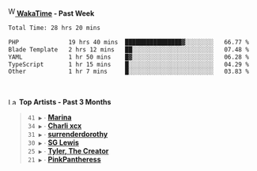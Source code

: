 <img src="https://github.com/dxnter/dxnter/assets/17434202/67b21fa4-d36d-46f9-9dec-f23d976b00ef" alt="WakaTime Logo" width="14" height="18"/><a href="https://wakatime.com/@dxnter" target="_blank"><strong> WakaTime</strong></a><strong> - Past Week</strong>

<!--START_SECTION:waka-->

```txt
Total Time: 28 hrs 20 mins

PHP              19 hrs 40 mins  ████████████████▓░░░░░░░░   66.77 %
Blade Template   2 hrs 12 mins   ██░░░░░░░░░░░░░░░░░░░░░░░   07.48 %
YAML             1 hr 50 mins    █▓░░░░░░░░░░░░░░░░░░░░░░░   06.28 %
TypeScript       1 hr 15 mins    █░░░░░░░░░░░░░░░░░░░░░░░░   04.29 %
Other            1 hr 7 mins     █░░░░░░░░░░░░░░░░░░░░░░░░   03.83 %
```

<!--END_SECTION:waka-->

<br/>

<!--START_LASTFM_ARTISTS:{"period": "3month", "rows": 6}-->
<a href="https://last.fm" target="_blank"><img src="https://user-images.githubusercontent.com/17434202/215290617-e793598d-d7c9-428f-9975-156db1ba89cc.svg" alt="Last.fm Logo" width="18" height="13"/></a> **Top Artists - Past 3 Months**

> `41 ▶️` ∙ **[Marina](https://www.last.fm/music/Marina)**<br/>
> `34 ▶️` ∙ **[Charli xcx](https://www.last.fm/music/Charli+xcx)**<br/>
> `31 ▶️` ∙ **[surrenderdorothy](https://www.last.fm/music/surrenderdorothy)**<br/>
> `30 ▶️` ∙ **[SG Lewis](https://www.last.fm/music/SG+Lewis)**<br/>
> `25 ▶️` ∙ **[Tyler, The Creator](https://www.last.fm/music/Tyler,+The+Creator)**<br/>
> `21 ▶️` ∙ **[PinkPantheress](https://www.last.fm/music/PinkPantheress)**<br/>
<!--END_LASTFM_ARTISTS-->

